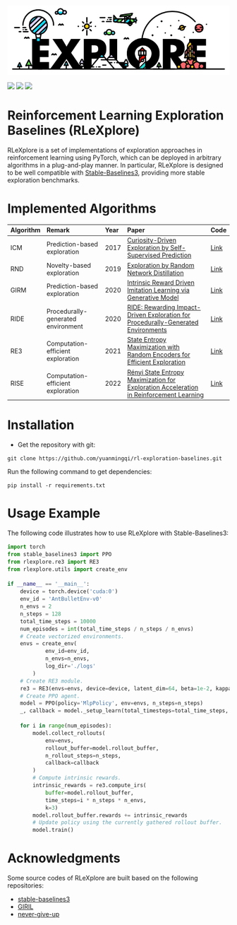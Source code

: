 
<div style="text-align: center;">
<img src='./docs/logo.jpg'>
</div>

<img src="https://img.shields.io/badge/Python->=3.8-brightgreen"> <img src="https://img.shields.io/badge/PyTorch->=1.8.1-orange"> <img src="https://img.shields.io/badge/Docs-Developing-blue">


# Reinforcement Learning Exploration Baselines (RLeXplore)

RLeXplore is a set of implementations of exploration approaches in reinforcement learning using PyTorch, which can be deployed in arbitrary algorithms in a plug-and-play manner. In particular, RLeXplore is
designed to be well compatible with [Stable-Baselines3](https://github.com/DLR-RM/stable-baselines3), providing more stable exploration benchmarks.

# Implemented Algorithms
| Algorithm | Remark                             | Year | Paper                                                                                                                            | Code     |
|:----------|:-----------------------------------|:-----|:---------------------------------------------------------------------------------------------------------------------------------|:---------|
| ICM       | Prediction-based exploration       | 2017 | [Curiosity-Driven Exploration by Self-Supervised Prediction](http://proceedings.mlr.press/v70/pathak17a/pathak17a.pdf)           | [Link]() |
| RND       | Novelty-based exploration          | 2019 | [Exploration by Random Network Distillation](https://arxiv.org/pdf/1810.12894.pdf%20http://arxiv.org/abs/1810.12894)             | [Link]() |
| GIRM      | Prediction-based exploration       | 2020 | [Intrinsic Reward Driven Imitation Learning via Generative Model](http://proceedings.mlr.press/v119/yu20d/yu20d.pdf)             | [Link]() |
| RIDE      | Procedurally-generated environment | 2020 | [RIDE: Rewarding Impact-Driven Exploration for Procedurally-Generated Environments](https://arxiv.org/pdf/2002.12292)            | [Link]() |
| RE3       | Computation-efficient exploration  | 2021 | [State Entropy Maximization with Random Encoders for Efficient Exploration](http://proceedings.mlr.press/v139/seo21a/seo21a.pdf) | [Link]() |
| RISE      |Computation-efficient exploration|2022| [Rényi State Entropy Maximization for Exploration Acceleration in Reinforcement Learning](https://ieeexplore.ieee.org/abstract/document/9802917/)                                                                                                                             | [Link]() |

# Installation
- Get the repository with git:
```
git clone https://github.com/yuanmingqi/rl-exploration-baselines.git
```
Run the following command to get dependencies:
```shell
pip install -r requirements.txt
```

# Usage Example
The following code illustrates how to use RLeXplore with Stable-Baselines3:
```python
import torch
from stable_baselines3 import PPO
from rlexplore.re3 import RE3
from rlexplore.utils import create_env

if __name__ == '__main__':
    device = torch.device('cuda:0')
    env_id = 'AntBulletEnv-v0'
    n_envs = 2
    n_steps = 128
    total_time_steps = 10000
    num_episodes = int(total_time_steps / n_steps / n_envs)
    # Create vectorized environments.
    envs = create_env(
            env_id=env_id,
            n_envs=n_envs,
            log_dir='./logs'
        )
    # Create RE3 module.
    re3 = RE3(envs=envs, device=device, latent_dim=64, beta=1e-2, kappa=1e-5)
    # Create PPO agent.
    model = PPO(policy='MlpPolicy', env=envs, n_steps=n_steps)
    _, callback = model._setup_learn(total_timesteps=total_time_steps, eval_env=None)

    for i in range(num_episodes):
        model.collect_rollouts(
            env=envs,
            rollout_buffer=model.rollout_buffer,
            n_rollout_steps=n_steps,
            callback=callback
        )
        # Compute intrinsic rewards.
        intrinsic_rewards = re3.compute_irs(
            buffer=model.rollout_buffer,
            time_steps=i * n_steps * n_envs,
            k=3)
        model.rollout_buffer.rewards += intrinsic_rewards
        # Update policy using the currently gathered rollout buffer.
        model.train()
```

# Acknowledgments
Some source codes of RLeXplore are built based on the following repositories:

- [stable-baselines3](https://github.com/DLR-RM/stable-baselines3)
- [GIRIL](https://github.com/xingruiyu/GIRIL)
- [never-give-up](https://github.com/Coac/never-give-up)